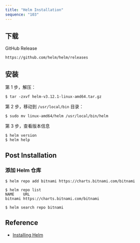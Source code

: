 ```yaml
---
title: "Helm Installation"
sequence: "103"
---
```


## 下载

GitHub Release

```text
https://github.com/helm/helm/releases
```

## 安装

第 1 步，解压：

```text
$ tar -zxvf helm-v3.12.1-linux-amd64.tar.gz
```

第 2 步，移动到 `/usr/local/bin` 目录：

```text
$ sudo mv linux-amd64/helm /usr/local/bin/helm
```

第 3 步，查看版本信息

```text
$ helm version
$ helm help
```

## Post Installation

### 添加 Helm 仓库

```text
$ helm repo add bitnami https://charts.bitnami.com/bitnami
```

```text
$ helm repo list
NAME   	URL                               
bitnami	https://charts.bitnami.com/bitnami
```

```text
$ helm search repo bitnami
```

## Reference

- [Installing Helm](https://helm.sh/docs/intro/install/)

